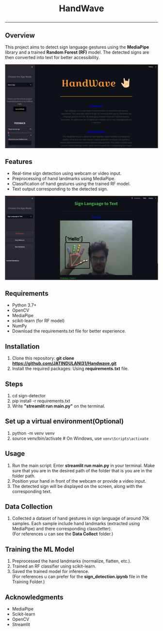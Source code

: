 <h1 align="center">HandWave<hr></h1>

## Overview
This project aims to detect sign language gestures using the <b>MediaPipe</b> library and a trained <b>Random Forest (RF)</b> model. The detected signs are then converted into text for better accessibility.
<br>

<div align = "center">
  <img src = "app_preview.png">
<br>
</div>

## Features
- Real-time sign detection using webcam or video input.
- Preprocessing of hand landmarks using MediaPipe.
- Classification of hand gestures using the trained RF model.
- Text output corresponding to the detected sign.

<div align = "center">
  <img src = "app_preview1.png">
<br>
</div>

## Requirements
- Python 3.7+
- OpenCV
- MediaPipe
- scikit-learn (for RF model)
- NumPy
- Download the requirements.txt file for better experience.

## Installation
1. Clone this repository: <b>git clone https://github.com/JATINDULANI31/Handwave.git</b>
2. Install the required packages: Using <b>requirements.txt</b> file.

## Steps
1. cd sign-detector
2. pip install -r requirements.txt
3. Write <b>"streamlit run main.py"</b> on the terminal. 
   
## Set up a virtual environment(Optional)
1. python -m venv venv
2. source venv/bin/activate  # On Windows, use `venv\Scripts\activate`

## Usage
1. Run the main script: Enter <b>streamlit run main.py</b> in your terminal. Make sure that you are in the desired path of the folder that is you are in the folder path.
2. Position your hand in front of the webcam or provide a video input.
3. The detected sign will be displayed on the screen, along with the corresponding text.

## Data Collection 
1. Collected a dataset of hand gestures in sign language of around 70k samples. Each sample include hand landmarks (extracted using MediaPipe) and there corresponding class(letter).<br>
(For references u can see the <b>Data Collect</b> folder.)

## Training the ML Model
1. Preprocessed the hand landmarks (normalize, flatten, etc.).
2. Trained an RF classifier using scikit-learn.
3. Saved the trained model for inference.<br>
(For references u can prefer for the <b>sign_detection.ipynb</b> file in the Training Folder.)

## Acknowledgments
- MediaPipe
- Scikit-learn
- OpenCV
- Streamlit
